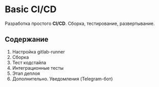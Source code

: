 # Basic CI/CD

Разработка простого **CI/CD**. Сборка, тестирование, развертывание.

## Содержание

1. Настройка gitlab-runner
2. Сборка
3. Тест кодстайла
4. Интеграционные тесты
5. Этап деплоя
6. Дополнительно. Уведомления (Telegram-бот)
